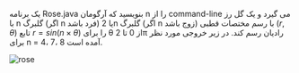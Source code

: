 یک برنامه Rose.java بنویسید  که آرگومان  n را از command-line می گیرد و یک گل رز با n گلبرگ (اگر n فرد باشد) یا 2n گلبرگ (اگر n زوج باشد) با رسم مختصات قطبی $(r, θ)$ تابع $r = sin(n × θ)$  را برای θ از 0 تا 2π رادیان رسم کند. در زیر خروجی مورد نظر برای n = 4، 7، 8  آمده است.

![rose](https://introcs.cs.princeton.edu/java/15inout/images/rose.png)
